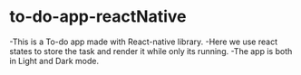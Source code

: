 # to-do-app-reactNative

-This is a To-do app made with React-native library.
-Here we use react states to store the task and render it while only its running.
-The app is both in Light and Dark mode.
